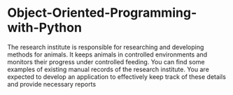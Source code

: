 # Object-Oriented-Programming-with-Python
The research institute is responsible for researching and developing methods for animals. It keeps animals in controlled environments and monitors their progress under controlled feeding. You can find some examples of existing manual records of the research institute. You are expected to develop an application to effectively keep track of these details and provide necessary reports
